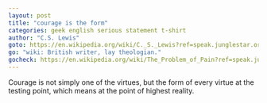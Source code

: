 ```yaml
---
layout: post
title: "courage is the form"
categories: geek english serious statement t-shirt
author: "C.S. Lewis"
goto: https://en.wikipedia.org/wiki/C._S._Lewis?ref=speak.junglestar.org
go: "wiki: British writer, lay theologian."
gocheck: https://en.wikipedia.org/wiki/The_Problem_of_Pain?ref=speak.junglestar.org
---
```

Courage is not simply one of the virtues, but the form of every virtue at the testing point, which means at the point of highest reality.
